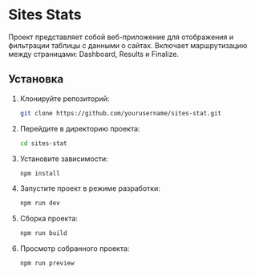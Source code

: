 # Sites Stats

Проект представляет собой веб-приложение для отображения и фильтрации таблицы с данными о сайтах. Включает маршрутизацию между страницами: Dashboard, Results и Finalize.

## Установка

1. Клонируйте репозиторий:

   ```bash
   git clone https://github.com/yourusername/sites-stat.git

2. Перейдите в директорию проекта:

   ```bash
   cd sites-stat  

3. Установите зависимости:
   ```bash 
   npm install
   
4. Запустите проект в режиме разработки:
   ```bash 
   npm run dev
   
5. Сборка проекта:
   ```bash
   npm run build

6. Просмотр собранного проекта:
   ```bash
   npm run preview
